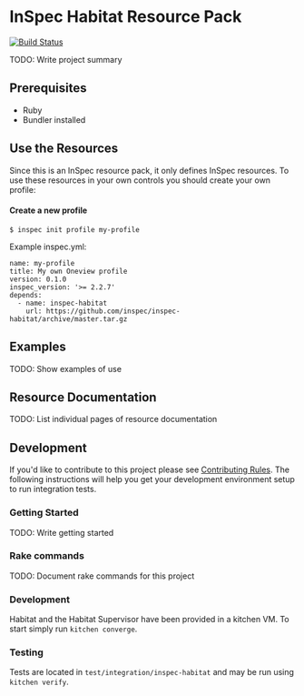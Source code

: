# InSpec Habitat Resource Pack

[![Build Status](https://travis-ci.org/inspec/inspec-habitat.svg?branch=master)](https://travis-ci.org/inspec/inspec-habitat)

TODO: Write project summary


## Prerequisites

* Ruby
* Bundler installed


## Use the Resources

Since this is an InSpec resource pack, it only defines InSpec resources. To use
these resources in your own controls you should create your own profile:


#### Create a new profile

```
$ inspec init profile my-profile
```
Example inspec.yml:
```
name: my-profile
title: My own Oneview profile
version: 0.1.0
inspec_version: '>= 2.2.7'
depends:
  - name: inspec-habitat
    url: https://github.com/inspec/inspec-habitat/archive/master.tar.gz
```

## Examples

TODO: Show examples of use


## Resource Documentation

TODO: List individual pages of resource documentation


## Development

If you'd like to contribute to this project please see [Contributing
Rules](CONTRIBUTING.md). The following instructions will help you get your
development environment setup to run integration tests.


### Getting Started

TODO: Write getting started


### Rake commands

TODO: Document rake commands for this project


### Development

Habitat and the Habitat Supervisor have been provided in a kitchen VM. To start
simply run `kitchen converge`.

### Testing

Tests are located in `test/integration/inspec-habitat` and may be run using `kitchen verify`.
